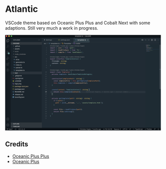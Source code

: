 # Atlantic

VSCode theme based on Oceanic Plus Plus and Cobalt Next with some adaptions.
Still very much a work in progress.

![Screenshot](screenshot.png)

## Credits
- [Oceanic Plus Plus](https://github.com/claeri27/oceanic-plus-plus)
- [Oceanic Plus](https://github.com/marcoms/oceanic-plus)
